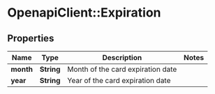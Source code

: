 # OpenapiClient::Expiration

## Properties
Name | Type | Description | Notes
------------ | ------------- | ------------- | -------------
**month** | **String** | Month of the card expiration date | 
**year** | **String** | Year of the card expiration date | 



